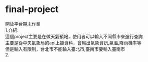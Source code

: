 # final-project
開放平台期末作業  
1.介紹:  
這個project主要是在做天氣預報，使用者可以輸入不同縣市來進行查詢  
主要是從中央氣象局的api上抓資料，會輸出氣象資訊,氣溫,降雨機率等  
但是輸入有限制，台北市不能輸入臺北市,臺南市要輸入臺南市  
2.
